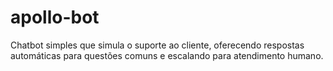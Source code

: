 # apollo-bot
Chatbot simples que simula o suporte ao cliente, oferecendo respostas automáticas para questões comuns e escalando para atendimento humano. 
